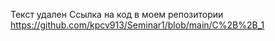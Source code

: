 Текст удален
Ссылка на код в моем репозитории https://github.com/kpcv913/Seminar1/blob/main/C%2B%2B_1
